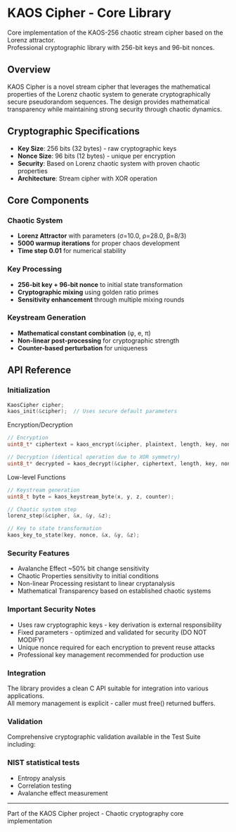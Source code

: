 # KAOS Cipher - Core Library

Core implementation of the KAOS-256 chaotic stream cipher based on the Lorenz attractor.  
Professional cryptographic library with 256-bit keys and 96-bit nonces.

## Overview

KAOS Cipher is a novel stream cipher that leverages the mathematical properties of the Lorenz chaotic system to generate cryptographically secure pseudorandom sequences. The design provides mathematical transparency while maintaining strong security through chaotic dynamics.

## Cryptographic Specifications

- **Key Size**: 256 bits (32 bytes) - raw cryptographic keys
- **Nonce Size**: 96 bits (12 bytes) - unique per encryption
- **Security**: Based on Lorenz chaotic system with proven chaotic properties
- **Architecture**: Stream cipher with XOR operation

## Core Components

### Chaotic System
- **Lorenz Attractor** with parameters (σ=10.0, ρ=28.0, β=8/3)
- **5000 warmup iterations** for proper chaos development
- **Time step 0.01** for numerical stability

### Key Processing
- **256-bit key + 96-bit nonce** to initial state transformation
- **Cryptographic mixing** using golden ratio primes
- **Sensitivity enhancement** through multiple mixing rounds

### Keystream Generation
- **Mathematical constant combination** (φ, e, π)
- **Non-linear post-processing** for cryptographic strength
- **Counter-based perturbation** for uniqueness

## API Reference

### Initialization
```c
KaosCipher cipher;
kaos_init(&cipher);  // Uses secure default parameters
```
Encryption/Decryption
```c
// Encryption
uint8_t* ciphertext = kaos_encrypt(&cipher, plaintext, length, key, nonce);
```
```c
// Decryption (identical operation due to XOR symmetry)
uint8_t* decrypted = kaos_decrypt(&cipher, ciphertext, length, key, nonce);
```
Low-level Functions
```c
// Keystream generation
uint8_t byte = kaos_keystream_byte(x, y, z, counter);

// Chaotic system step
lorenz_step(&cipher, &x, &y, &z);

// Key to state transformation
kaos_key_to_state(key, nonce, &x, &y, &z);
```
### Security Features
- Avalanche Effect ~50% bit change sensitivity
- Chaotic Properties sensitivity to initial conditions
- Non-linear Processing resistant to linear cryptanalysis
- Mathematical Transparency based on established chaotic systems

### Important Security Notes
- Uses raw cryptographic keys - key derivation is external responsibility
- Fixed parameters - optimized and validated for security (DO NOT MODIFY)
- Unique nonce required for each encryption to prevent reuse attacks
- Professional key management recommended for production use

### Integration
The library provides a clean C API suitable for integration into various applications.  
All memory management is explicit - caller must free() returned buffers.

### Validation
Comprehensive cryptographic validation available in the Test Suite including:

### NIST statistical tests

- Entropy analysis
- Correlation testing
- Avalanche effect measurement

---
Part of the KAOS Cipher project - Chaotic cryptography core implementation
